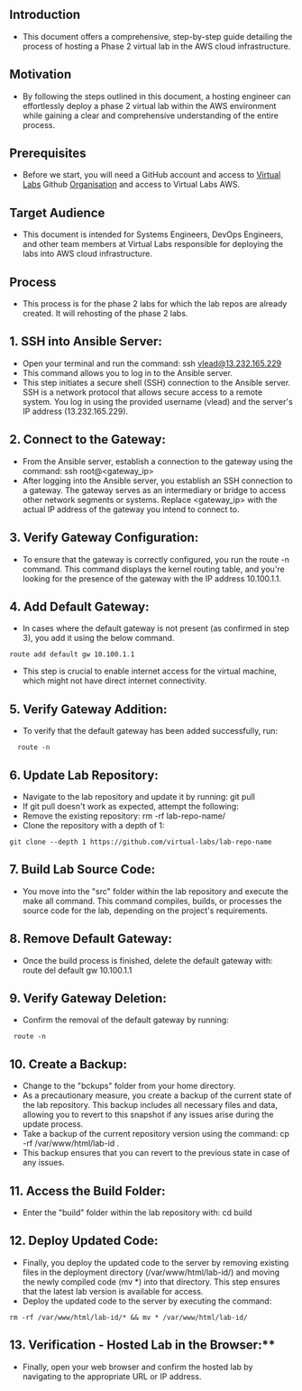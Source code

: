 ## Introduction 
- This document offers a comprehensive, step-by-step guide detailing the process of hosting a Phase 2 virtual lab in the AWS cloud infrastructure.

## Motivation
- By following the steps outlined in this document, a hosting engineer can effortlessly deploy a phase 2 virtual lab within the AWS environment while gaining a clear and comprehensive understanding of the entire process.

## Prerequisites
- Before we start, you will need a GitHub account and access to [Virtual Labs](https://www.vlab.co.in/) Github [Organisation](https://github.com/virtual-labs) and access to Virtual Labs AWS.

## Target Audience 
- This document is intended for Systems Engineers, DevOps Engineers, and other team members at Virtual Labs responsible for deploying the labs into AWS cloud infrastructure.

## Process
- This process is for the phase 2 labs for which the lab repos are already created. It will rehosting of the phase 2 labs.

## 1. SSH into Ansible Server:
- Open your terminal and run the command: ssh vlead@13.232.165.229
- This command allows you to log in to the Ansible server.
- This step initiates a secure shell (SSH) connection to the Ansible server. SSH is a network protocol that allows secure access to a remote system. You log in using the provided username (vlead) and the server's IP address (13.232.165.229).

## 2. Connect to the Gateway:
- From the Ansible server, establish a connection to the gateway using the command: ssh root@<gateway_ip>
- After logging into the Ansible server, you establish an SSH connection to a gateway. The gateway serves as an intermediary or bridge to access other network segments or systems. Replace <gateway_ip> with the actual IP address of the gateway you intend to connect to.

## 3. Verify Gateway Configuration:
- To ensure that the gateway is correctly configured, you run the route -n command. This command displays the kernel routing table, and you're looking for the presence of the gateway with the IP address 10.100.1.1.

## 4. Add Default Gateway:
- In cases where the default gateway is not present (as confirmed in step 3), you add it using the below command.
~~~
route add default gw 10.100.1.1
~~~
- This step is crucial to enable internet access for the virtual machine, which might not have direct internet connectivity.

## 5. Verify Gateway Addition:
- To verify that the default gateway has been added successfully, run:
~~~
  route -n
~~~
## 6. Update Lab Repository:
- Navigate to the lab repository and update it by running: git pull
- If git pull doesn't work as expected, attempt the following:
- Remove the existing repository: rm -rf lab-repo-name/
- Clone the repository with a depth of 1:
~~~
git clone --depth 1 https://github.com/virtual-labs/lab-repo-name
~~~

## 7. Build Lab Source Code:
- You move into the "src" folder within the lab repository and execute the make all command. This command compiles, builds, or processes the source code for the lab, depending on the project's requirements.

## 8. Remove Default Gateway:
- Once the build process is finished, delete the default gateway with: route del default gw 10.100.1.1

## 9. Verify Gateway Deletion:
- Confirm the removal of the default gateway by running:
~~~
 route -n
~~~

## 10. Create a Backup:
- Change to the "bckups" folder from your home directory.
- As a precautionary measure, you create a backup of the current state of the lab repository. This backup includes all necessary files and data, allowing you to revert to this snapshot if any issues arise during the update process.
- Take a backup of the current repository version using the command: cp -rf /var/www/html/lab-id .
- This backup ensures that you can revert to the previous state in case of any issues.

## 11. Access the Build Folder:
- Enter the "build" folder within the lab repository with: cd build

## 12. Deploy Updated Code:
- Finally, you deploy the updated code to the server by removing existing files in the deployment directory (/var/www/html/lab-id/) and moving the newly compiled code (mv *) into that directory. This step ensures that the latest lab version is available for access.
- Deploy the updated code to the server by executing the command:
~~~
rm -rf /var/www/html/lab-id/* && mv * /var/www/html/lab-id/
~~~
## 13. Verification - Hosted Lab in the Browser:**
- Finally, open your web browser and confirm the hosted lab by navigating to the appropriate URL or IP address.
